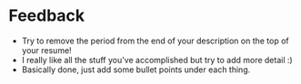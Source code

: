 # Feedback

- Try to remove the period from the end of your description on the top of your resume!
- I really like all the stuff you've accomplished but try to add more detail :)
- Basically done, just add some bullet points under each thing.
